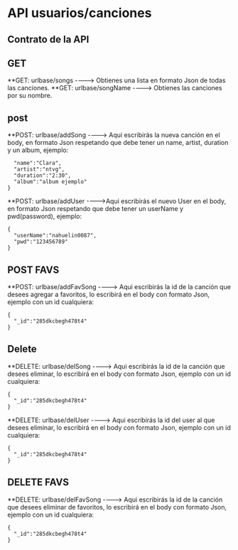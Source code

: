 # API usuarios/canciones


## Contrato de la API

## GET

**GET: urlbase/songs ----> Obtienes una lista en formato Json de todas las canciones.
**GET: urlbase/songName ----> Obtienes las canciones por su nombre.

## post

**POST: urlbase/addSong ----> Aqui escribirás la nueva canción en el body, en formato Json respetando que debe tener un name, artist, 
duration y un album, ejemplo:
```{
  "name":"Clara",
  "artist":"ntvg",
  "duration":"2:30",
  "album":"album ejemplo"
}
```
**POST: urlbase/addUser ---->Aqui escribirás el nuevo User en el body, en formato Json respetando que debe tener un userName y pwd(password), 
ejemplo:
```
{
  "userName":"nahuelin0087",
  "pwd":"123456789"
}
```

## POST FAVS

**POST: urlbase/addFavSong ----> Aqui escribirás la id de la canción que desees agregar a favoritos, lo escribirá en el body con formato Json, 
ejemplo con un id cualquiera:
```
{
  "_id":"285dkcbegh478t4"
}
```

## Delete

**DELETE: urlbase/delSong ----> Aqui escribirás la id de la canción que desees eliminar, lo escribirá en el body con formato Json, 
ejemplo con un id cualquiera:
```
{
  "_id":"285dkcbegh478t4"
}
```
**DELETE: urlbase/delUser ----> Aqui escribirás la id del user al que desees eliminar, lo escribirá en el body con formato Json, 
ejemplo con un id cualquiera:
```
{
  "_id":"285dkcbegh478t4"
}
```
## DELETE FAVS


**DELETE: urlbase/delFavSong ----> Aqui escribirás la id de la canción que desees eliminar de favoritos, lo escribirá en el body con formato Json, 
ejemplo con un id cualquiera:
```
{
  "_id":"285dkcbegh478t4"
}
```


